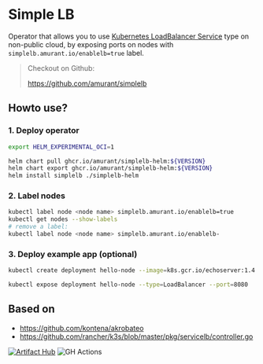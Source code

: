 # Simple LB
Operator that allows you to use [Kubernetes LoadBalancer Service](https://kubernetes.io/docs/concepts/services-networking/service/#loadbalancer) type on non-public cloud, by exposing ports on nodes with `simplelb.amurant.io/enablelb=true` label.

> Checkout on Github:
>
> <https://github.com/amurant/simplelb>

## Howto use?
### 1. Deploy operator
```bash
export HELM_EXPERIMENTAL_OCI=1

helm chart pull ghcr.io/amurant/simplelb-helm:${VERSION}
helm chart export ghcr.io/amurant/simplelb-helm:${VERSION}
helm install simplelb ./simplelb-helm
```

### 2. Label nodes
```bash
kubectl label node <node name> simplelb.amurant.io/enablelb=true
kubectl get nodes --show-labels
# remove a label:
kubectl label node <node name> simplelb.amurant.io/enablelb-
```
### 3. Deploy example app (optional)
```bash
kubectl create deployment hello-node --image=k8s.gcr.io/echoserver:1.4

kubectl expose deployment hello-node --type=LoadBalancer --port=8080
```

## Based on
 - https://github.com/kontena/akrobateo
 - https://github.com/rancher/k3s/blob/master/pkg/servicelb/controller.go


[![Artifact Hub](https://img.shields.io/endpoint?url=https://artifacthub.io/badge/repository/simplelb)](https://artifacthub.io/packages/search?repo=simplelb)
![GH Actions](https://github.com/amurant/simplelb/actions/workflows/docker-publish.yml/badge.svg)